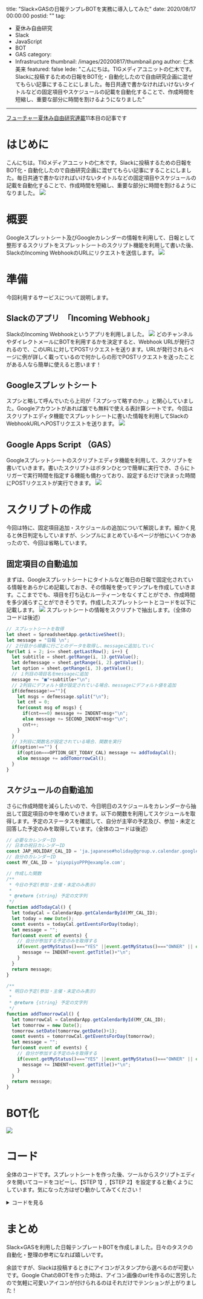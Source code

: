 title: "Slack×GASの日報テンプレBOTを実務に導入してみた"
date: 2020/08/17 00:00:00
postid: ""
tag:
  - 夏休み自由研究
  - Slack
  - JavaScript
  - BOT
  - GAS
category:
  - Infrastructure
thumbnail: /images/20200817/thumbnail.png
author: 仁木美来
featured: false
lede: "こんにちは。TIGメディアユニットの仁木です。Slackに投稿するための日報をBOT化・自動化したので自由研究企画に混ぜてもらい記事にすることにしました。毎日共通で書かなければいけないタイトルなどの固定項目やスケジュールの記載を自動化することで、作成時間を短縮し、重要な部分に時間を割けるようになりました"
---

[フューチャー夏休み自由研究連載](https://future-architect.github.io/articles/20200726/)11本目の記事です

# はじめに

こんにちは。TIGメディアユニットの仁木です。Slackに投稿するための日報をBOT化・自動化したので自由研究企画に混ぜてもらい記事にすることにしました。毎日共通で書かなければいけないタイトルなどの固定項目やスケジュールの記載を自動化することで、作成時間を短縮し、重要な部分に時間を割けるようになりました。
![](/images/20200817/はじめ_アートボード_1.png)


# 概要

Googleスプレットシート及びGoogleカレンダーの情報を利用して、日報として整形するスクリプトをスプレットシートのスクリプト機能を利用して書いた後、SlackのIncoming WebhookのURLにリクエストを送信します。
![](/images/20200817/概要_アートボード_1.png)

# 準備

今回利用するサービスについて説明します。

## Slackのアプリ　「Incoming Webhook」
SlackのIncoming Webhookというアプリを利用しました。
![](/images/20200817/スクリーンショット_2020-08-14_12.43.50.png)
どのチャンネルやダイレクトメールにBOTを利用するかを決定すると、Webhook URLが発行されるので、このURLに対してPOSTリクエストを送ります。URLが発行されるページに例が詳しく載っているので何かしらの形でPOSTリクエストを送ったことがある人なら簡単に使えると思います！

## Googleスプレットシート

スプシと略して呼んでいたら上司が「スプシって略すのか..」と関心していました。Googleアカウントがあれば誰でも無料で使える表計算シートです。今回はスクリプトエディタ機能でスプレットシートに書いた情報を利用してSlackのWebhookURLへPOSTリクエストを送ります。
![](/images/20200817/スクリーンショット_2020-08-14_12.59.15.png)
 
## Google Apps Script （GAS）

Googleスプレットシートのスクリプトエディタ機能を利用して、スクリプトを書いていきます。書いたスクリプトはボタンひとつで簡単に実行でき、さらにトリガーで実行時間を指定する機能も備わっており、設定するだけで決まった時間にPOSTリクエストが実行できます。
![](/images/20200817/スクリーンショット_2020-08-14_13.59.09.png)

# スクリプトの作成

今回は特に、固定項目追加・スケジュールの追加について解説します。細かく見ると休日判定もしていますが、シンプルにまとめているページが他にいくつかあったので、今回は省略しています。

## 固定項目の自動追加

まずは、Googleスプレットシートにタイトルなど毎日の日報で固定化されている情報をあらかじめ記載しておき、その情報を使ってテンプレを作成していきます。ここまででも、項目を打ち込むルーティーンをなくすことができ、作成時間を多少減らすことができそうです。作成したスプレットシートとコードを以下に記載します。
![](/images/20200817/スクリーンショット_2020-08-14_17.25.02.png)
スプレットシートの情報をスクリプトで抽出します。（全体のコードは後述）

```js
// スプレットシートを取得
let sheet = SpreadsheetApp.getActiveSheet();
let message = "日報 \n";
// ２行目から順番に行ごとのデータを取得し、messageに追加していく
for(let i = 2; i<= sheet.getLastRow(); i++) {
  let subtitle = sheet.getRange(i, 1).getValue(); 
  let defmessage = sheet.getRange(i, 2).getValue(); 
  let option = sheet.getRange(i, 3).getValue();
  // １列目の項目名をmessageに追加
  message += "■"+subtitle+"\n";
  // 2列目にデフォルト値が設定されている場合、messageにデフォルト値を追加
  if(defmessage!==""){
    let msgs = defmessage.split("\n");
    let cnt = 0;
    for(const msg of msgs) {
      if(cnt===0) message += INDENT+msg+"\n";
      else message += SECOND_INDENT+msg+"\n";
      cnt++;
    }
  }
  // 3列目に関数名が設定されている場合、関数を実行
  if(option!=="") {
    if(option===OPTION_GET_TODAY_CAL) message += addTodayCal();
    else message += addTomorrowCal();
  }
}
```

## スケジュールの自動追加
さらに作成時間を減らしたいので、今日明日のスケジュールをカレンダーから抽出して固定項目の中を埋めていきます。以下の関数を利用してスケジュールを取得します。予定のステータスを確認して、自分が主宰の予定及び、参加・未定と回答した予定のみを取得しています。（全体のコードは後述）

```js
// 必要なカレンダーID
// 日本の祝日カレンダーID
const JAP_HOLIDAY_CAL_ID = 'ja.japanese#holiday@group.v.calendar.google.com';
// 自分のカレンダーID
const MY_CAL_ID = 'piyopiyoPPP@example.com';

// 作成した関数
/**
 * 今日の予定(参加・主催・未定のみ表示)
 *
 * @return {string} 予定の文字列 
 */
function addTodayCal() {
  let todayCal = CalendarApp.getCalendarById(MY_CAL_ID);
  let today = new Date();
  const events = todayCal.getEventsForDay(today);
  let message = "";
  for(const event of events) {
    // 自分が参加する予定のみを取得する
    if(event.getMyStatus()==="YES" ||event.getMyStatus()==="OWNER" || event.getMyStatus()==="MAYBE") {
      message += INDENT+event.getTitle()+"\n";
    }
  }
  return message;
}

/**
 * 明日の予定(参加・主催・未定のみ表示)
 *
 * @return {string} 予定の文字列 
 */
function addTomorrowCal() {
  let tomorrowCal = CalendarApp.getCalendarById(MY_CAL_ID);
  let tomorrow = new Date();
  tomorrow.setDate(tomorrow.getDate()+1);
  const events = tomorrowCal.getEventsForDay(tomorrow);
  let message = "";
  for(const event of events) {
    // 自分が参加する予定のみを取得する
    if(event.getMyStatus()==="YES" ||event.getMyStatus()==="OWNER" || event.getMyStatus()==="MAYBE") {
      message += INDENT+event.getTitle()+"\n";
    }
  }
  return message;
}
```

# BOT化
![](/images/20200817/スクリーンショット_2020-08-14_17.42.42.png)

# コード
全体のコードです。スプレットシートを作った後、ツールからスクリプトエディタを開いてコードをコピーし、【STEP 1】,【STEP 2】を設定すると動くようにしています。気になった方はぜひ動かしてみてください！
<details>
<summary>コードを見る</summary><div>

```js
/**
 * 日報をSlackに送信する
 * 時計マークから、トリガーをセットして使用する
*/

//【STEP 1】 自分のWEBHOOKを設定
const SLACK_WEBHOOK = 'https://piyopiyo';
// 日本の祝日カレンダーID
const JAP_HOLIDAY_CAL_ID = 'ja.japanese#holiday@group.v.calendar.google.com';
//【STEP 2】 自分のカレンダーIDに変更
const MY_CAL_ID = 'piyopiyoPPP@example.com';

const OPTION_GET_TODAY_CAL = 'get_today_cal';
const OPTION_GET_TOMORROW_CAL = 'get_tomorrow_cal';

const INDENT = '    ・';
const SECOND_INDENT = '      ';

/**
 * 日報テンプレをSlackに送信
 */
function createNippo() {
  let today = new Date();  
  if(isHoliday(today)) return;
  
  let url = SLACK_WEBHOOK;
  // スプレットシートを取得
  let sheet = SpreadsheetApp.getActiveSheet();
  let message = "日報 \n";
  // ２行目から順番に行ごとのデータを取得し、messageに追加していく
  for(let i = 2; i<= sheet.getLastRow(); i++) {
    let subtitle = sheet.getRange(i, 1).getValue(); 
    let defmessage = sheet.getRange(i, 2).getValue(); 
    let option = sheet.getRange(i, 3).getValue();
    // １列目の項目名をmessageに追加
    message += "■"+subtitle+"\n";
    // 2列目にデフォルト値が設定されている場合、messageにデフォルト値を追加
    if(defmessage!==""){
      let msgs = defmessage.split("\n");
      let cnt = 0;
      for(const msg of msgs) {
        if(cnt===0) message += INDENT+msg+"\n";
        else message += SECOND_INDENT+msg+"\n";
        cnt++;
      }
    }
    // 3列目に関数名が設定されている場合、関数を実行
    if(option!=="") {
      if(option===OPTION_GET_TODAY_CAL) message += addTodayCal();
      else message += addTomorrowCal();
    }
  }

  //logを出したい時に利用
  Logger.log(message);
  let options = createOptions(today, message);
  UrlFetchApp.fetch(url,options);
}

/**
 * 土日祝日判定
 *
 * @param {date} 日付オブジェクト
 * @return {bool} 休日かどうか
 */
function isHoliday(date) {
  // 土日
  if(date.getDay()===0 || date.getDay()===6) return true;
  
  // 祝日
  let holidayCal = CalendarApp.getCalendarById(JAP_HOLIDAY_CAL_ID);
  return (holidayCal.getEventsForDay(date).length>0);
}

/**
 * Slackへ送るペイロード作成
 *
 * @param {date} 日付オブジェクト
 * @param {string} Slackに送る本文
 * @return {bool} 休日かどうか
 */
function createOptions(date, message) {
  const date_format = 'yyyy/MM/dd'
  let fdate = Utilities.formatDate(date, 'Asia/Tokyo', date_format);
  let json_data ={"username":"日報"+fdate,
    "text": message,
    "icon_emoji": ":slack:"}
  
  let payload = JSON.stringify(json_data);
  let options = {
    "method": "post",
    "contentType": "application/json",
    "payload" : payload
  };
  return options;
}

/**
 * 今日の予定(参加・主催・未定のみ表示)
 *
 * @return {string} 予定の文字列 
 */
function addTodayCal() {
  let todayCal = CalendarApp.getCalendarById(MY_CAL_ID);
  let today = new Date();
  const events = todayCal.getEventsForDay(today);
  let message = "";
  for(const event of events) {
    // 自分が参加する予定のみを取得する
    if(event.getMyStatus()==="YES" ||event.getMyStatus()==="OWNER" || event.getMyStatus()==="MAYBE") {
      message += INDENT+event.getTitle()+"\n";
    }
  }
  return message;
}

/**
 * 明日の予定(参加・主催・未定のみ表示)
 *
 * @return {string} 予定の文字列 
 */
function addTomorrowCal() {
  let tomorrowCal = CalendarApp.getCalendarById(MY_CAL_ID);
  let tomorrow = new Date();
  tomorrow.setDate(tomorrow.getDate()+1);
  const events = tomorrowCal.getEventsForDay(tomorrow);
  let message = "";
  for(const event of events) {
    // 自分が参加する予定のみを取得する
    if(event.getMyStatus()==="YES" ||event.getMyStatus()==="OWNER" || event.getMyStatus()==="MAYBE") {
      message += INDENT+event.getTitle()+"\n";
    }
  }
  return message;
}
```
</div></details>

# まとめ

Slack×GASを利用した日報テンプレートBOTを作成しました。日々のタスクの自動化・整理の参考になれば嬉しいです。

余談ですが、Slackは投稿するときにアイコンがスタンプから選べるのが可愛いです。Google ChatのBOTを作った時は、アイコン画像のurlを作るのに苦労したので気軽に可愛いアイコンが付けられるのはそれだけでテンションが上がりました！
